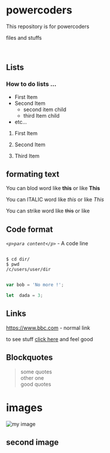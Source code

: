 # powercoders
This repository is for powercoders

files and stuffs


<br>


## Lists

### How to do lists ...

* First Item
* Second Item
  * second item child
  * third Item child
* etc...

1. First Item 

3. Second Item

3. Third Item

## formating text 

You can blod word like  **this** or like __This__

You can ITALIC word like  *this* or like _This_

You can strike word like  ~~this~~ or like 
## Code format

*`<p>para content</p>`* - A code line 

```  shell

$ cd dir/
$ pwd 
/c/users/user/dir

```

``` js

var bob = 'No more !';

let  dada = 3;

```
##  Links

https://www.bbc.com  - normal link

to see stuff  [ click here](https://www.bbc.com) and feel good

## Blockquotes
> some quotes <br>
> other one <br>
> good quotes

# images

![my image](https://upload.wikimedia.org/wikipedia/commons/d/d3/BillyBobThorntonHWOFFeb2012crop.JP)


## second image



